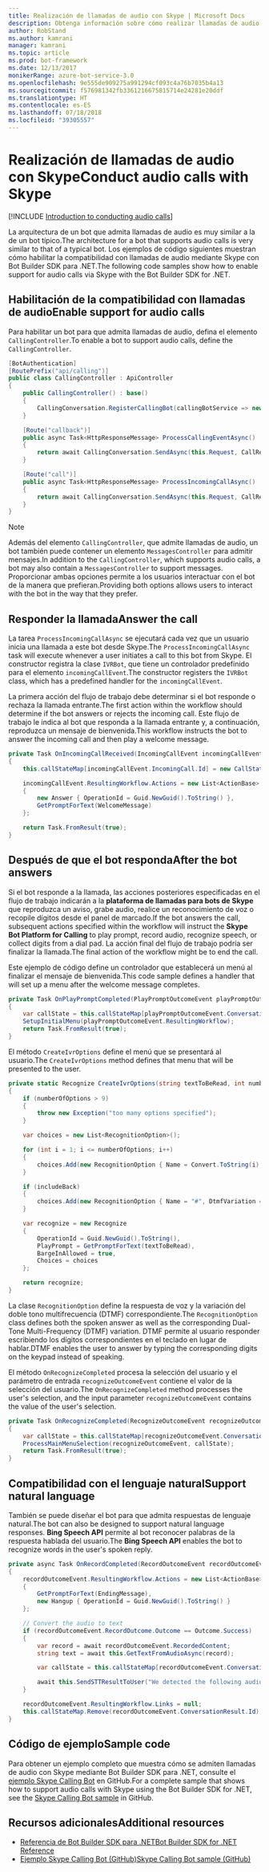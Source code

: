 ```yaml
---
title: Realización de llamadas de audio con Skype | Microsoft Docs
description: Obtenga información sobre cómo realizar llamadas de audio con Skype con Bot Builder SDK para .NET.
author: RobStand
ms.author: kamrani
manager: kamrani
ms.topic: article
ms.prod: bot-framework
ms.date: 12/13/2017
monikerRange: azure-bot-service-3.0
ms.openlocfilehash: 9e555de909275a991294cf093c4a76b7035b4a13
ms.sourcegitcommit: f576981342fb3361216675815714e24281e20ddf
ms.translationtype: HT
ms.contentlocale: es-ES
ms.lasthandoff: 07/18/2018
ms.locfileid: "39305557"
---
```

# <a name="conduct-audio-calls-with-skype"></a><span data-ttu-id="73a1c-103">Realización de llamadas de audio con Skype</span><span class="sxs-lookup"><span data-stu-id="73a1c-103">Conduct audio calls with Skype</span></span>

[!INCLUDE [Introduction to conducting audio calls](../includes/snippet-audio-call-intro.md)]

<span data-ttu-id="73a1c-104">La arquitectura de un bot que admita llamadas de audio es muy similar a la de un bot típico.</span><span class="sxs-lookup"><span data-stu-id="73a1c-104">The architecture for a bot that supports audio calls is very similar to that of a typical bot.</span></span> <span data-ttu-id="73a1c-105">Los ejemplos de código siguientes muestran cómo habilitar la compatibilidad con llamadas de audio mediante Skype con Bot Builder SDK para .NET.</span><span class="sxs-lookup"><span data-stu-id="73a1c-105">The following code samples show how to enable support for audio calls via Skype with the Bot Builder SDK for .NET.</span></span> 

## <a name="enable-support-for-audio-calls"></a><span data-ttu-id="73a1c-106">Habilitación de la compatibilidad con llamadas de audio</span><span class="sxs-lookup"><span data-stu-id="73a1c-106">Enable support for audio calls</span></span>

<span data-ttu-id="73a1c-107">Para habilitar un bot para que admita llamadas de audio, defina el elemento `CallingController`.</span><span class="sxs-lookup"><span data-stu-id="73a1c-107">To enable a bot to support audio calls, define the `CallingController`.</span></span>

```cs
[BotAuthentication]
[RoutePrefix("api/calling")]
public class CallingController : ApiController
{
    public CallingController() : base()
    {
        CallingConversation.RegisterCallingBot(callingBotService => new IVRBot(callingBotService));
    }

    [Route("callback")]
    public async Task<HttpResponseMessage> ProcessCallingEventAsync()
    {
        return await CallingConversation.SendAsync(this.Request, CallRequestType.CallingEvent);
    }

    [Route("call")]
    public async Task<HttpResponseMessage> ProcessIncomingCallAsync()
    {
        return await CallingConversation.SendAsync(this.Request, CallRequestType.IncomingCall);
    }
}
```

> [!NOTE]
> <span data-ttu-id="73a1c-108">Además del elemento `CallingController`, que admite llamadas de audio, un bot también puede contener un elemento `MessagesController` para admitir mensajes.</span><span class="sxs-lookup"><span data-stu-id="73a1c-108">In addition to the `CallingController`, which supports audio calls, a bot may also contain a `MessagesController` to support messages.</span></span> <span data-ttu-id="73a1c-109">Proporcionar ambas opciones permite a los usuarios interactuar con el bot de la manera que prefieran.</span><span class="sxs-lookup"><span data-stu-id="73a1c-109">Providing both options allows users to interact with the bot in the way that they prefer.</span></span> <!-- docs on MessagesController are where? -->

##  <a name="answer-the-call"></a><span data-ttu-id="73a1c-110">Responder la llamada</span><span class="sxs-lookup"><span data-stu-id="73a1c-110">Answer the call</span></span>

<span data-ttu-id="73a1c-111">La tarea `ProcessIncomingCallAsync` se ejecutará cada vez que un usuario inicia una llamada a este bot desde Skype.</span><span class="sxs-lookup"><span data-stu-id="73a1c-111">The `ProcessIncomingCallAsync` task will execute whenever a user initiates a call to this bot from Skype.</span></span>
<span data-ttu-id="73a1c-112">El constructor registra la clase `IVRBot`, que tiene un controlador predefinido para el elemento `incomingCallEvent`.</span><span class="sxs-lookup"><span data-stu-id="73a1c-112">The constructor registers the `IVRBot` class, which has a predefined handler for the `incomingCallEvent`.</span></span>

<span data-ttu-id="73a1c-113">La primera acción del flujo de trabajo debe determinar si el bot responde o rechaza la llamada entrante.</span><span class="sxs-lookup"><span data-stu-id="73a1c-113">The first action within the workflow should determine if the bot answers or rejects the incoming call.</span></span> <span data-ttu-id="73a1c-114">Este flujo de trabajo le indica al bot que responda a la llamada entrante y, a continuación, reproduzca un mensaje de bienvenida.</span><span class="sxs-lookup"><span data-stu-id="73a1c-114">This workflow instructs the bot to answer the incoming call and then play a welcome message.</span></span> 

```cs
private Task OnIncomingCallReceived(IncomingCallEvent incomingCallEvent)
{
    this.callStateMap[incomingCallEvent.IncomingCall.Id] = new CallState(incomingCallEvent.IncomingCall.Participants);

    incomingCallEvent.ResultingWorkflow.Actions = new List<ActionBase>
    {
        new Answer { OperationId = Guid.NewGuid().ToString() },
        GetPromptForText(WelcomeMessage)
    };

    return Task.FromResult(true);
}
```

## <a name="after-the-bot-answers"></a><span data-ttu-id="73a1c-115">Después de que el bot responda</span><span class="sxs-lookup"><span data-stu-id="73a1c-115">After the bot answers</span></span>

<span data-ttu-id="73a1c-116">Si el bot responde a la llamada, las acciones posteriores especificadas en el flujo de trabajo indicarán a la **plataforma de llamadas para bots de Skype** que reproduzca un aviso, grabe audio, realice un reconocimiento de voz o recopile dígitos desde el panel de marcado.</span><span class="sxs-lookup"><span data-stu-id="73a1c-116">If the bot answers the call, subsequent actions specified within the workflow will instruct the **Skype Bot Platform for Calling** to play prompt, record audio, recognize speech, or collect digits from a dial pad.</span></span> <span data-ttu-id="73a1c-117">La acción final del flujo de trabajo podría ser finalizar la llamada.</span><span class="sxs-lookup"><span data-stu-id="73a1c-117">The final action of the workflow might be to end the call.</span></span> 

<span data-ttu-id="73a1c-118">Este ejemplo de código define un controlador que establecerá un menú al finalizar el mensaje de bienvenida.</span><span class="sxs-lookup"><span data-stu-id="73a1c-118">This code sample defines a handler that will set up a menu after the welcome message completes.</span></span>

```cs
private Task OnPlayPromptCompleted(PlayPromptOutcomeEvent playPromptOutcomeEvent)
{
    var callState = this.callStateMap[playPromptOutcomeEvent.ConversationResult.Id];
    SetupInitialMenu(playPromptOutcomeEvent.ResultingWorkflow);
    return Task.FromResult(true);
}
```

<span data-ttu-id="73a1c-119">El método `CreateIvrOptions` define el menú que se presentará al usuario.</span><span class="sxs-lookup"><span data-stu-id="73a1c-119">The `CreateIvrOptions` method defines that menu that will be presented to the user.</span></span>

```cs
private static Recognize CreateIvrOptions(string textToBeRead, int numberOfOptions, bool includeBack)
{
    if (numberOfOptions > 9)
    {
        throw new Exception("too many options specified");
    }

    var choices = new List<RecognitionOption>();

    for (int i = 1; i <= numberOfOptions; i++)
    {
        choices.Add(new RecognitionOption { Name = Convert.ToString(i), DtmfVariation = (char)('0' + i) });
    }

    if (includeBack)
    {
        choices.Add(new RecognitionOption { Name = "#", DtmfVariation = '#' });
    }

    var recognize = new Recognize
    {
        OperationId = Guid.NewGuid().ToString(),
        PlayPrompt = GetPromptForText(textToBeRead),
        BargeInAllowed = true,
        Choices = choices
    };

    return recognize;
}
```

<span data-ttu-id="73a1c-120">La clase `RecognitionOption` define la respuesta de voz y la variación del doble tono multifrecuencia (DTMF) correspondiente.</span><span class="sxs-lookup"><span data-stu-id="73a1c-120">The `RecognitionOption` class defines both the spoken answer as well as the corresponding Dual-Tone Multi-Frequency (DTMF) variation.</span></span> <span data-ttu-id="73a1c-121">DTMF permite al usuario responder escribiendo los dígitos correspondientes en el teclado en lugar de hablar.</span><span class="sxs-lookup"><span data-stu-id="73a1c-121">DTMF enables the user to answer by typing the corresponding digits on the keypad instead of speaking.</span></span>

<span data-ttu-id="73a1c-122">El método `OnRecognizeCompleted` procesa la selección del usuario y el parámetro de entrada `recognizeOutcomeEvent` contiene el valor de la selección del usuario.</span><span class="sxs-lookup"><span data-stu-id="73a1c-122">The `OnRecognizeCompleted` method processes the user's selection, and the input parameter `recognizeOutcomeEvent` contains the value of the user's selection.</span></span>

```cs
private Task OnRecognizeCompleted(RecognizeOutcomeEvent recognizeOutcomeEvent)
{
    var callState = this.callStateMap[recognizeOutcomeEvent.ConversationResult.Id];
    ProcessMainMenuSelection(recognizeOutcomeEvent, callState);
    return Task.FromResult(true);
}
```

## <a name="support-natural-language"></a><span data-ttu-id="73a1c-123">Compatibilidad con el lenguaje natural</span><span class="sxs-lookup"><span data-stu-id="73a1c-123">Support natural language</span></span>
<span data-ttu-id="73a1c-124">También se puede diseñar el bot para que admita respuestas de lenguaje natural.</span><span class="sxs-lookup"><span data-stu-id="73a1c-124">The bot can also be designed to support natural language responses.</span></span> <span data-ttu-id="73a1c-125">**Bing Speech API** permite al bot reconocer palabras de la respuesta hablada del usuario.</span><span class="sxs-lookup"><span data-stu-id="73a1c-125">The **Bing Speech API** enables the bot to recognize words in the user's spoken reply.</span></span>

```cs
private async Task OnRecordCompleted(RecordOutcomeEvent recordOutcomeEvent)
{
    recordOutcomeEvent.ResultingWorkflow.Actions = new List<ActionBase>
    {
        GetPromptForText(EndingMessage),
        new Hangup { OperationId = Guid.NewGuid().ToString() }
    };

    // Convert the audio to text
    if (recordOutcomeEvent.RecordOutcome.Outcome == Outcome.Success)
    {
        var record = await recordOutcomeEvent.RecordedContent;
        string text = await this.GetTextFromAudioAsync(record);

        var callState = this.callStateMap[recordOutcomeEvent.ConversationResult.Id];

        await this.SendSTTResultToUser("We detected the following audio: " + text, callState.Participants);
    }

    recordOutcomeEvent.ResultingWorkflow.Links = null;
    this.callStateMap.Remove(recordOutcomeEvent.ConversationResult.Id);
}
```

## <a name="sample-code"></a><span data-ttu-id="73a1c-126">Código de ejemplo</span><span class="sxs-lookup"><span data-stu-id="73a1c-126">Sample code</span></span>

<span data-ttu-id="73a1c-127">Para obtener un ejemplo completo que muestra cómo se admiten llamadas de audio con Skype mediante Bot Builder SDK para .NET, consulte el <a href="https://github.com/Microsoft/BotBuilder-Samples/tree/master/CSharp/skype-CallingBot" target="_blank">ejemplo Skype Calling Bot</a> en GitHub.</span><span class="sxs-lookup"><span data-stu-id="73a1c-127">For a complete sample that shows how to support audio calls with Skype using the Bot Builder SDK for .NET, see the <a href="https://github.com/Microsoft/BotBuilder-Samples/tree/master/CSharp/skype-CallingBot" target="_blank">Skype Calling Bot sample</a> in GitHub.</span></span>

## <a name="additional-resources"></a><span data-ttu-id="73a1c-128">Recursos adicionales</span><span class="sxs-lookup"><span data-stu-id="73a1c-128">Additional resources</span></span>

- <span data-ttu-id="73a1c-129"><a href="/dotnet/api/?view=botbuilder-3.11.0" target="_blank">Referencia de Bot Builder SDK para .NET</a></span><span class="sxs-lookup"><span data-stu-id="73a1c-129"><a href="/dotnet/api/?view=botbuilder-3.11.0" target="_blank">Bot Builder SDK for .NET Reference</a></span></span>
- <span data-ttu-id="73a1c-130"><a href="https://github.com/Microsoft/BotBuilder-Samples/tree/master/CSharp/skype-CallingBot" target="_blank">Ejemplo Skype Calling Bot (GitHub)</a></span><span class="sxs-lookup"><span data-stu-id="73a1c-130"><a href="https://github.com/Microsoft/BotBuilder-Samples/tree/master/CSharp/skype-CallingBot" target="_blank">Skype Calling Bot sample (GitHub)</a></span></span>
